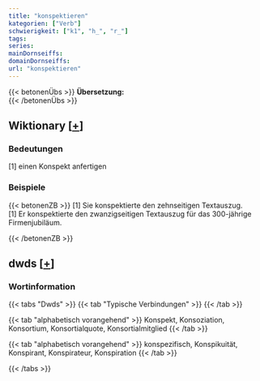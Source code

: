 ```yaml
---
title: "konspektieren"
kategorien: ["Verb"]
schwierigkeit: ["k1", "h_", "r_"]
tags:
series:
mainDornseiffs:
domainDornseiffs:
url: "konspektieren"
---
```


{{< betonenÜbs >}}
**Übersetzung:**  
{{< /betonenÜbs >}}

## Wiktionary [[+](https://de.wiktionary.org/wiki/konspektieren)]

### Bedeutungen
[1] einen Konspekt anfertigen  

### Beispiele
{{< betonenZB >}}
[1] Sie konspektierte den zehnseitigen Textauszug.  
[1] Er konspektierte den zwanzigseitigen Textauszug für das 300-jährige Firmenjubiläum.  

{{< /betonenZB >}}


## dwds [[+](https://www.dwds.de/wb/konspektieren)]

### Wortinformation
{{< tabs "Dwds" >}}
{{< tab "Typische Verbindungen" >}}
{{< /tab >}}

{{< tab "alphabetisch vorangehend" >}}
Konspekt, Konsoziation, Konsortium, Konsortialquote, Konsortialmitglied
{{< /tab >}}

{{< tab "alphabetisch vorangehend" >}}
konspezifisch, Konspikuität, Konspirant, Konspirateur, Konspiration
{{< /tab >}}

{{< /tabs >}}

